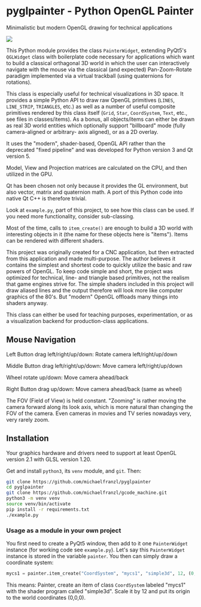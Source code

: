 # pyglpainter - Python OpenGL Painter

Minimalistic but modern OpenGL drawing for technical applications

![](http://michaelfranzl.com/wp-content/uploads/2016/04/Selection_309-1024x576.png)

This Python module provides the class `PainterWidget`, extending PyQt5's `QGLWidget` class with
boilerplate code necessary for applications which want to build a classical orthagonal 3D world in
which the user can interactively navigate with the mouse via the classical (and expected)
Pan-Zoom-Rotate paradigm implemented via a virtual trackball (using quaternions for rotations).

This class is especially useful for technical visualizations in 3D space. It provides a simple
Python API to draw raw OpenGL primitives (`LINES`, `LINE_STRIP`, `TRIANGLES`, etc.) as well as a
number of useful composite primitives rendered by this class itself (`Grid`, `Star`, `CoordSystem`,
`Text`, etc., see files in classes/items). As a bonus, all objects/items can either be drawn as real
3D world entities which optionally support "billboard" mode (fully camera-aligned or arbitrary- axis
aligned), or as a 2D overlay.

It uses the "modern", shader-based, OpenGL API rather than the deprecated "fixed pipeline" and was
developed for Python version 3 and Qt version 5.

Model, View and Projection matrices are calculated on the CPU, and then utilized in the GPU.

Qt has been chosen not only because it provides the GL environment, but also vector, matrix and
quaternion math. A port of this Python code into native Qt C++ is therefore trivial.

Look at `example.py`, part of this project, to see how this class can be used. If you need more
functionality, consider sub-classing.

Most of the time, calls to `item_create()` are enough to build a 3D world with interesting objects
in it (the name for these objects here is "items"). Items can be rendered with different shaders.

This project was originally created for a CNC application, but then extracted from this application
and made multi-purpose. The author believes it contains the simplest and shortest code to quickly
utilize the basic and raw powers of OpenGL. To keep code simple and short, the project was optimized
for technical, line- and triangle based primitives, not the realism that game engines strive for.
The simple shaders included in this project will draw aliased lines and the output therefore will
look more like computer graphics of the 80's.  But "modern" OpenGL offloads many things into shaders
anyway.

This class can either be used for teaching purposes, experimentation, or as a visualization backend
for production-class applications.

## Mouse Navigation

Left Button drag left/right/up/down: Rotate camera left/right/up/down

Middle Button drag left/right/up/down: Move camera left/right/up/down

Wheel rotate up/down: Move camera ahead/back

Right Button drag up/down: Move camera ahead/back (same as wheel)

The FOV (Field of View) is held constant. "Zooming" is rather moving the camera forward along its
look axis, which is more natural than changing the FOV of the camera. Even cameras in movies and TV
series nowadays very, very rarely zoom.



## Installation

Your graphics hardware and drivers need to support at least OpenGL version 2.1 with GLSL version
1.20.

Get and install `python3`, its `venv` module, and `git`. Then:

```bash
git clone https://github.com/michaelfranzl/pyglpainter
cd pyglpainter
git clone https://github.com/michaelfranzl/gcode_machine.git
python3 -m venv venv
source venv/bin/activate
pip install -r requirements.txt
./example.py
```


### Usage as a module in your own project

You first need to create a PyQt5 window, then add to it one `PainterWidget` instance (for working
code see `example.py`). Let's say this `PainterWidget` instance is stored in the variable `painter`.
You then can simply draw a coordinate system:

```python
mycs1 = painter.item_create("CoordSystem", "mycs1", "simple3d", 12, (0, 0, 0))
```

This means: Painter, create an item of class `CoordSystem` labeled "mycs1" with the shader program
called "simple3d". Scale it by 12 and put its origin to the world coordinates (0,0,0).
